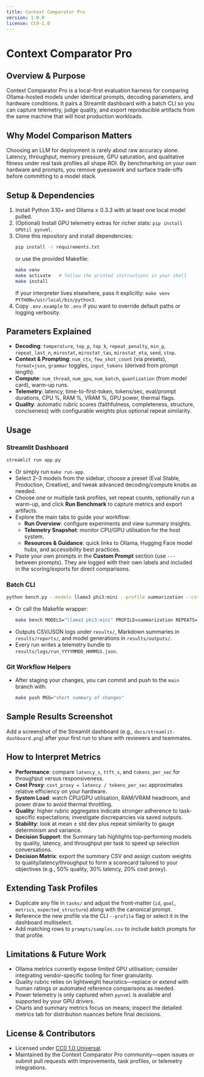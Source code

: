 ```yaml
---
title: Context Comparator Pro
version: 1.0.0
license: CC0-1.0
---
```


# Context Comparator Pro

## Overview & Purpose
Context Comparator Pro is a local-first evaluation harness for comparing Ollama-hosted models under identical prompts, decoding parameters, and hardware conditions. It pairs a Streamlit dashboard with a batch CLI so you can capture telemetry, judge quality, and export reproducible artifacts from the same machine that will host production workloads.

## Why Model Comparison Matters
Choosing an LLM for deployment is rarely about raw accuracy alone. Latency, throughput, memory pressure, GPU saturation, and qualitative fitness under real task profiles all shape ROI. By benchmarking on your own hardware and prompts, you remove guesswork and surface trade-offs before committing to a model stack.

## Setup & Dependencies
1. Install Python 3.10+ and Ollama ≥ 0.3.3 with at least one local model pulled.
2. (Optional) Install GPU telemetry extras for richer stats: `pip install GPUtil pynvml`.
3. Clone this repository and install dependencies:
   ```bash
   pip install -r requirements.txt
   ```
   or use the provided Makefile:
   ```bash
   make venv
   make activate   # follow the printed instructions in your shell
   make install
   ```
   If your interpreter lives elsewhere, pass it explicitly: `make venv PYTHON=/usr/local/bin/python3`.
4. Copy `.env.example` to `.env` if you want to override default paths or logging verbosity.

## Parameters Explained
- **Decoding**: `temperature`, `top_p`, `top_k`, `repeat_penalty`, `min_p`, `repeat_last_n`, `mirostat`, `mirostat_tau`, `mirostat_eta`, `seed`, `stop`.
- **Context & Prompting**: `num_ctx`, `few_shot_count` (via presets), `format=json`, `grammar` toggles, `input_tokens` (derived from prompt length).
- **Compute**: `num_thread`, `num_gpu`, `num_batch`, `quantization` (from model card), warm-up runs.
- **Telemetry**: latency, time-to-first-token, tokens/sec, eval/prompt durations, CPU %, RAM %, VRAM %, GPU power, thermal flags.
- **Quality**: automatic rubric scores (faithfulness, completeness, structure, conciseness) with configurable weights plus optional repeat similarity.

## Usage
### Streamlit Dashboard
```bash
streamlit run app.py
```
- Or simply run `make run-app`.
- Select 2–3 models from the sidebar, choose a preset (Eval Stable, Production, Creative), and tweak advanced decoding/compute knobs as needed.
- Choose one or multiple task profiles, set repeat counts, optionally run a warm-up, and click **Run Benchmark** to capture metrics and export artifacts.
- Explore the main tabs to guide your workflow:
  - **Run Overview**: configure experiments and view summary insights.
  - **Telemetry Snapshot**: monitor CPU/GPU utilisation for the host system.
  - **Resources & Guidance**: quick links to Ollama, Hugging Face model hubs, and accessibility best practices.
- Paste your own prompts in the **Custom Prompt** section (use `---` between prompts). They are logged with their own labels and included in the scoring/exports for direct comparisons.

### Batch CLI
```bash
python bench.py --models llama3 phi3:mini --profile summarization --csv prompts/samples.csv --repeats 3 --preset eval_stable
```
- Or call the Makefile wrapper:
  ```bash
  make bench MODELS="llama3 phi3:mini" PROFILE=summarization REPEATS=3 PRESET=eval_stable
  ```
- Outputs CSV/JSON logs under `results/`, Markdown summaries in `results/reports/`, and model generations in `results/outputs/`.
- Every run writes a telemetry bundle to `results/logs/run_YYYYMMDD_HHMMSS.json`.

### Git Workflow Helpers
- After staging your changes, you can commit and push to the `main` branch with:
  ```bash
  make push MSG="short summary of changes"
  ```

## Sample Results Screenshot
Add a screenshot of the Streamlit dashboard (e.g., `docs/streamlit-dashboard.png`) after your first run to share with reviewers and teammates.

## How to Interpret Metrics
- **Performance**: compare `latency_s`, `ttft_s`, and `tokens_per_sec` for throughput versus responsiveness.
- **Cost Proxy**: `cost_proxy = latency / tokens_per_sec` approximates relative efficiency on your hardware.
- **System Load**: watch CPU/GPU utilisation, RAM/VRAM headroom, and power draw to avoid thermal throttling.
- **Quality**: higher rubric aggregates indicate stronger adherence to task-specific expectations; investigate discrepancies via saved outputs.
- **Stability**: look at mean ± std dev plus repeat similarity to gauge determinism and variance.
- **Decision Support**: the Summary tab highlights top-performing models by quality, latency, and throughput per task to speed up selection conversations.
- **Decision Matrix**: export the summary CSV and assign custom weights to quality/latency/throughput to form a scorecard tailored to your objectives (e.g., 50% quality, 30% latency, 20% cost proxy).

## Extending Task Profiles
- Duplicate any file in `tasks/` and adjust the front-matter (`id`, `goal`, `metrics`, `expected_structure`) along with the canonical prompt.
- Reference the new profile via the CLI `--profile` flag or select it in the dashboard multiselect.
- Add matching rows to `prompts/samples.csv` to include batch prompts for that profile.

## Limitations & Future Work
- Ollama metrics currently expose limited GPU utilisation; consider integrating vendor-specific tooling for finer granularity.
- Quality rubric relies on lightweight heuristics—replace or extend with human ratings or automated reference comparisons as needed.
- Power telemetry is only captured when `pynvml` is available and supported by your GPU drivers.
- Charts and summary metrics focus on means; inspect the detailed metrics tab for distribution nuances before final decisions.

## License & Contributors
- Licensed under [CC0 1.0 Universal](LICENSE).
- Maintained by the Context Comparator Pro community—open issues or submit pull requests with improvements, task profiles, or telemetry integrations.
